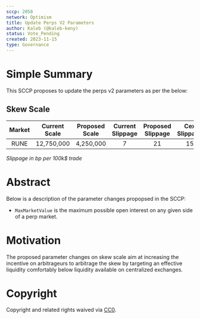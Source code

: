 ```yaml
---
sccp: 2058
network: Optimism
title: Update Perps V2 Parameters
author: Kaleb (@kaleb-keny)
status: Vote_Pending
created: 2023-11-15
type: Governance
---
```


# Simple Summary

This SCCP proposes to update the perps v2 parameters as per the below:

## Skew Scale

| **Market** | **Current Scale** | **Proposed Scale** | **Current Slippage** | **Proposed Slippage** | **Cex Slippage** |
|:----------:|:-----------------:|:------------------:|:--------------------:|:---------------------:|:----------------:|
|    RUNE    |      12,750,000   |       4,250,000    |           7          |           21          |         15       |

*Slippage in bp per 100k$ trade*

# Abstract

Below is a description of the parameter changes propopsed in the SCCP:
- `MaxMarketValue` is the maximum possible open interest on any given side of a perp market.

# Motivation

The proposed parameter changes on skew scale aim at increasing the incentive on arbitrageurs to arbitrage the skew by targeting an effective liquidity comfortably below liquidity available on centralized exchanges.

# Copyright

Copyright and related rights waived via [CC0](https://creativecommons.org/publicdomain/zero/1.0/).


